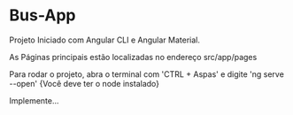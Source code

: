 # Bus-App
 
 Projeto Iniciado com Angular CLI  e Angular Material.

 As Páginas principais estão localizadas no endereço src/app/pages

 Para rodar o projeto, abra o terminal com 'CTRL + Aspas' e digite 'ng serve --open' {Você deve ter o node instalado}

 Implemente...
